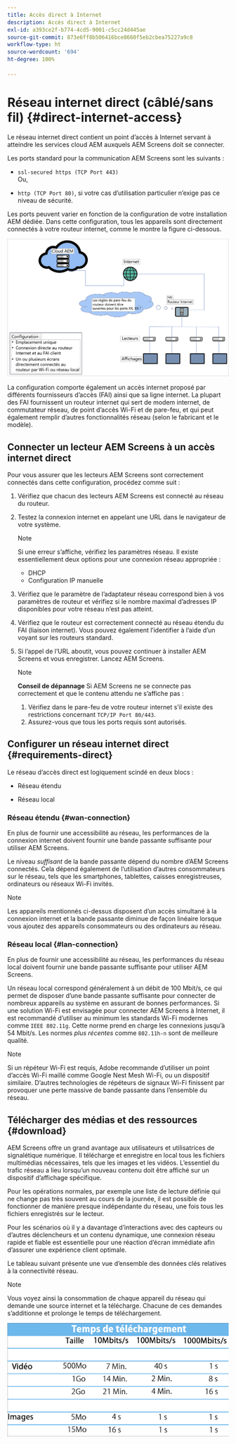```yaml
---
title: Accès direct à Internet
description: Accès direct à Internet
exl-id: a393ce2f-b774-4cd5-9001-c5cc24d445ae
source-git-commit: 873e6ff8b506416bce8660f5eb2cbea75227a9c8
workflow-type: ht
source-wordcount: '694'
ht-degree: 100%

---
```


# Réseau internet direct (câblé/sans fil) {#direct-internet-access}

Le réseau internet direct contient un point d’accès à Internet servant à atteindre les services cloud AEM auxquels AEM Screens doit se connecter.

Les ports standard pour la communication AEM Screens sont les suivants :

* `ssl-secured https (TCP Port 443)`
  <br>Ou,</br>

* `http (TCP Port 80)`, si votre cas d’utilisation particulier n’exige pas ce niveau de sécurité.

Les ports peuvent varier en fonction de la configuration de votre installation AEM dédiée. Dans cette configuration, tous les appareils sont directement connectés à votre routeur internet, comme le montre la figure ci-dessous.

![](/help/assets/direct-access-2.png)

La configuration comporte également un accès internet proposé par différents fournisseurs d’accès (FAI) ainsi que sa ligne internet. La plupart des FAI fournissent un routeur internet qui sert de modem internet, de commutateur réseau, de point d’accès Wi-Fi et de pare-feu, et qui peut également remplir d’autres fonctionnalités réseau (selon le fabricant et le modèle).

## Connecter un lecteur AEM Screens à un accès internet direct

Pour vous assurer que les lecteurs AEM Screens sont correctement connectés dans cette configuration, procédez comme suit :

1. Vérifiez que chacun des lecteurs AEM Screens est connecté au réseau du routeur.
1. Testez la connexion internet en appelant une URL dans le navigateur de votre système.

   >[!NOTE]
   >Si une erreur s’affiche, vérifiez les paramètres réseau. Il existe essentiellement deux options pour une connexion réseau appropriée :
   >* DHCP
   >* Configuration IP manuelle

1. Vérifiez que le paramètre de l’adaptateur réseau correspond bien à vos paramètres de routeur et vérifiez si le nombre maximal d’adresses IP disponibles pour votre réseau n’est pas atteint.
1. Vérifiez que le routeur est correctement connecté au réseau étendu du FAI (liaison internet). Vous pouvez également l’identifier à l’aide d’un voyant sur les routeurs standard.
1. Si l’appel de l’URL aboutit, vous pouvez continuer à installer AEM Screens et vous enregistrer. Lancez AEM Screens.

   >[!NOTE]
   >**Conseil de dépannage**
   >Si AEM Screens ne se connecte pas correctement et que le contenu attendu ne s’affiche pas :
   >
   >1. Vérifiez dans le pare-feu de votre routeur internet s’il existe des restrictions concernant `TCP/IP Port 80/443`.
   >1. Assurez-vous que tous les ports requis sont autorisés.

## Configurer un réseau internet direct {#requirements-direct}

Le réseau d’accès direct est logiquement scindé en deux blocs :

* Réseau étendu

* Réseau local

### Réseau étendu {#wan-connection}

En plus de fournir une accessibilité au réseau, les performances de la connexion internet doivent fournir une bande passante suffisante pour utiliser AEM Screens.

Le niveau *suffisant* de la bande passante dépend du nombre d’AEM Screens connectés. Cela dépend également de l’utilisation d’autres consommateurs sur le réseau, tels que les smartphones, tablettes, caisses enregistreuses, ordinateurs ou réseaux Wi-Fi invités.

>[!NOTE]
>
>Les appareils mentionnés ci-dessus disposent d’un accès simultané à la connexion internet et la bande passante diminue de façon linéaire lorsque vous ajoutez des appareils consommateurs ou des ordinateurs au réseau.

### Réseau local {#lan-connection}

En plus de fournir une accessibilité au réseau, les performances du réseau local doivent fournir une bande passante suffisante pour utiliser AEM Screens.

Un réseau local correspond généralement à un débit de 100 Mbit/s, ce qui permet de disposer d’une bande passante suffisante pour connecter de nombreux appareils au système en assurant de bonnes performances.
Si une solution Wi-Fi est envisagée pour connecter AEM Screens à Internet, il est recommandé d’utiliser au minimum les standards Wi-Fi modernes comme `IEEE 802.11g`. Cette norme prend en charge les connexions jusqu’à 54 Mbit/s. Les normes *plus récentes* comme `802.11h-n` sont de meilleure qualité.

>[!NOTE]
>
>Si un répéteur Wi-Fi est requis, Adobe recommande d’utiliser un point d’accès Wi-Fi maillé comme Google Nest Mesh Wi-Fi, ou un dispositif similaire. D’autres technologies de répéteurs de signaux Wi-Fi finissent par provoquer une perte massive de bande passante dans l’ensemble du réseau.

## Télécharger des médias et des ressources {#download}

AEM Screens offre un grand avantage aux utilisateurs et utilisatrices de signalétique numérique. Il télécharge et enregistre en local tous les fichiers multimédias nécessaires, tels que les images et les vidéos. L’essentiel du trafic réseau a lieu lorsqu’un nouveau contenu doit être affiché sur un dispositif d’affichage spécifique.

Pour les opérations normales, par exemple une liste de lecture définie qui ne change pas très souvent au cours de la journée, il est possible de fonctionner de manière presque indépendante du réseau, une fois tous les fichiers enregistrés sur le lecteur.

Pour les scénarios où il y a davantage d’interactions avec des capteurs ou d’autres déclencheurs et un contenu dynamique, une connexion réseau rapide et fiable est essentielle pour une réaction d’écran immédiate afin d’assurer une expérience client optimale.

Le tableau suivant présente une vue d’ensemble des données clés relatives à la connectivité réseau.

>[!NOTE]
>
>Vous voyez ainsi la consommation de chaque appareil du réseau qui demande une source internet et la télécharge. Chacune de ces demandes s’additionne et prolonge le temps de téléchargement.

![](/help/assets/download-times-direct.png)
